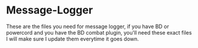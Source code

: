 # Message-Logger
These are the files you need for message logger, if you have BD or powercord and you have the BD combat plugin, you'll need these exact files I will make sure I update them everytime it goes down.
